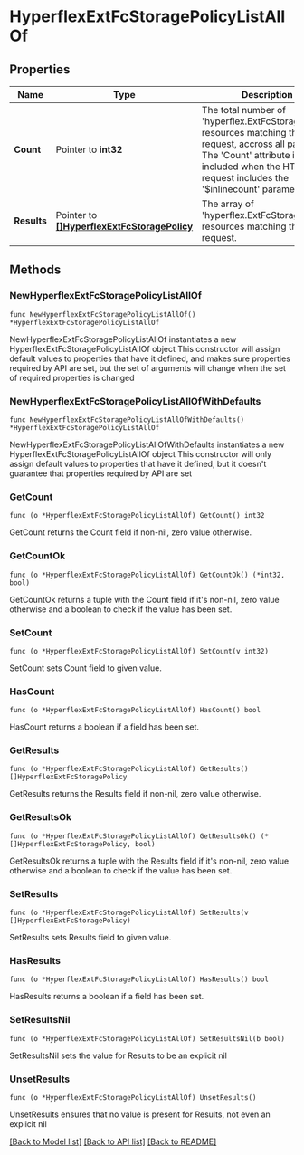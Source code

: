 # HyperflexExtFcStoragePolicyListAllOf

## Properties

Name | Type | Description | Notes
------------ | ------------- | ------------- | -------------
**Count** | Pointer to **int32** | The total number of &#39;hyperflex.ExtFcStoragePolicy&#39; resources matching the request, accross all pages. The &#39;Count&#39; attribute is included when the HTTP GET request includes the &#39;$inlinecount&#39; parameter. | [optional] 
**Results** | Pointer to [**[]HyperflexExtFcStoragePolicy**](HyperflexExtFcStoragePolicy.md) | The array of &#39;hyperflex.ExtFcStoragePolicy&#39; resources matching the request. | [optional] 

## Methods

### NewHyperflexExtFcStoragePolicyListAllOf

`func NewHyperflexExtFcStoragePolicyListAllOf() *HyperflexExtFcStoragePolicyListAllOf`

NewHyperflexExtFcStoragePolicyListAllOf instantiates a new HyperflexExtFcStoragePolicyListAllOf object
This constructor will assign default values to properties that have it defined,
and makes sure properties required by API are set, but the set of arguments
will change when the set of required properties is changed

### NewHyperflexExtFcStoragePolicyListAllOfWithDefaults

`func NewHyperflexExtFcStoragePolicyListAllOfWithDefaults() *HyperflexExtFcStoragePolicyListAllOf`

NewHyperflexExtFcStoragePolicyListAllOfWithDefaults instantiates a new HyperflexExtFcStoragePolicyListAllOf object
This constructor will only assign default values to properties that have it defined,
but it doesn't guarantee that properties required by API are set

### GetCount

`func (o *HyperflexExtFcStoragePolicyListAllOf) GetCount() int32`

GetCount returns the Count field if non-nil, zero value otherwise.

### GetCountOk

`func (o *HyperflexExtFcStoragePolicyListAllOf) GetCountOk() (*int32, bool)`

GetCountOk returns a tuple with the Count field if it's non-nil, zero value otherwise
and a boolean to check if the value has been set.

### SetCount

`func (o *HyperflexExtFcStoragePolicyListAllOf) SetCount(v int32)`

SetCount sets Count field to given value.

### HasCount

`func (o *HyperflexExtFcStoragePolicyListAllOf) HasCount() bool`

HasCount returns a boolean if a field has been set.

### GetResults

`func (o *HyperflexExtFcStoragePolicyListAllOf) GetResults() []HyperflexExtFcStoragePolicy`

GetResults returns the Results field if non-nil, zero value otherwise.

### GetResultsOk

`func (o *HyperflexExtFcStoragePolicyListAllOf) GetResultsOk() (*[]HyperflexExtFcStoragePolicy, bool)`

GetResultsOk returns a tuple with the Results field if it's non-nil, zero value otherwise
and a boolean to check if the value has been set.

### SetResults

`func (o *HyperflexExtFcStoragePolicyListAllOf) SetResults(v []HyperflexExtFcStoragePolicy)`

SetResults sets Results field to given value.

### HasResults

`func (o *HyperflexExtFcStoragePolicyListAllOf) HasResults() bool`

HasResults returns a boolean if a field has been set.

### SetResultsNil

`func (o *HyperflexExtFcStoragePolicyListAllOf) SetResultsNil(b bool)`

 SetResultsNil sets the value for Results to be an explicit nil

### UnsetResults
`func (o *HyperflexExtFcStoragePolicyListAllOf) UnsetResults()`

UnsetResults ensures that no value is present for Results, not even an explicit nil

[[Back to Model list]](../README.md#documentation-for-models) [[Back to API list]](../README.md#documentation-for-api-endpoints) [[Back to README]](../README.md)


